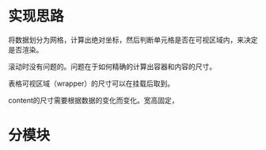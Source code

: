 # 实现思路
将数据划分为网格，计算出绝对坐标，然后判断单元格是否在可视区域内，来决定是否渲染。

滚动时没有问题的。问题在于如何精确的计算出容器和内容的尺寸。

表格可视区域（wrapper）的尺寸可以在挂载后取到。

content的尺寸需要根据数据的变化而变化。宽高固定，

# 分模块